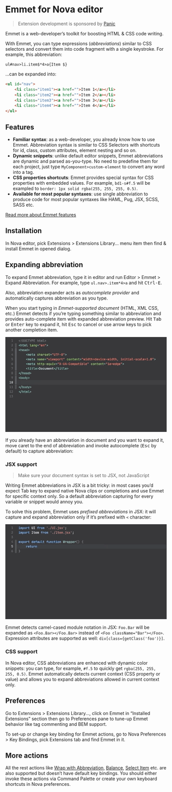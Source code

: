 # Emmet for Nova editor

> Extension development is sponsored by [Panic](https://panic.com)

Emmet is a web-developer’s toolkit for boosting HTML & CSS code writing.

With Emmet, you can type expressions (_abbreviations_) similar to CSS selectors and convert them into code fragment with a single keystroke. For example, this abbreviation:

```
ul#nav>li.item$*4>a{Item $}
```

...can be expanded into:

```html
<ul id="nav">
    <li class="item1"><a href="">Item 1</a></li>
    <li class="item2"><a href="">Item 2</a></li>
    <li class="item3"><a href="">Item 3</a></li>
    <li class="item4"><a href="">Item 4</a></li>
</ul>
```

## Features

* **Familiar syntax**: as a web-developer, you already know how to use Emmet. Abbreviation syntax is similar to CSS Selectors with shortcuts for id, class, custom attributes, element nesting and so on.
* **Dynamic snippets**: unlike default editor snippets, Emmet abbreviations are dynamic and parsed as-you-type. No need to predefine them for each project, just type `MyComponent>custom-element` to convert any word into a tag.
* **CSS properties shortcuts**: Emmet provides special syntax for CSS properties with embedded values. For example, `bd1-s#f.5` will be exampled to `border: 1px solid rgba(255, 255, 255, 0.5)`.
* **Available for most popular syntaxes**: use single abbreviation to produce code for most popular syntaxes like HAML, Pug, JSX, SCSS, SASS etc.

[Read more about Emmet features](https://docs.emmet.io)

## Installation

In Nova editor, pick Extensions > Extensions Library... menu item then find & install Emmet in opened dialog.

## Expanding abbreviation

To expand Emmet abbreviation, type it in editor and run Editor > Emmet > Expand Abbreviation. For example, type `ul.nav>.item*4>a` and hit <kbd>Ctrl-E</kbd>.

Also, abbreviation expander acts as *autocomplete provider* and automatically captures abbreviation as you type.

When you start typing in *Emmet-supported document* (HTML, XML CSS, etc.) Emmet detects if you’re typing something similar to abbreviation and provides auto-complete item with expanded abbreviation preview. Hit <kbd>Tab</kbd> or <kbd>Enter</kbd> key to expand it, hit <kbd>Esc</kbd> to cancel or use arrow keys to pick another completion item.

![Emmet abbreviation example](./images/emmet1.gif)

If you already have an abbreviation in document and you want to expand it, move caret to the end of abbreviation and invoke autocomplete (<kbd>Esc</kbd> by default) to capture abbreviation:

<!-- ![Emmet abbreviation example](./images/emmet2.gif) -->

### JSX support

> Make sure your document syntax is set to JSX, not JavaScript

Writing Emmet abbreviations in JSX is a bit tricky: in most cases you’d expect Tab key to expand native Nova clips or completions and use Emmet for specific context only. So a default abbreviation capturing for every variable or snippet would annoy you.

To solve this problem, Emmet uses *prefixed abbreviations* in JSX: it will capture and expand abbreviation only if it’s prefixed with `<` character:

![Emmet abbreviation example](./images/emmet3.gif)

Emmet detects camel-cased module notation in JSX: `Foo.Bar` will be expanded as `<Foo.Bar></Foo.Bar>` instead of `<Foo className="Bar"></Foo>`. Expression attributes are supported as well: `div[class={getClass('foo')}]`.

### CSS support

In Nova editor, CSS abbreviations are enhanced with dynamic color snippets: you can type, for example, `#f.5` to quickly get `rgba(255, 255, 255, 0.5)`. Emmet automatically detects current context (CSS property or value) and allows you to expand abbreviations allowed in current context only.

## Preferences

Go to Extensions > Extensions Library..., click on Emmet in “Installed Extensions” section then go to Preferences pane to tune-up Emmet behavior like tag commenting and BEM support.

To set-up or change key binding for Emmet actions, go to Nova Preferences > Key Bindings, pick Extensions tab and find Emmet in it.

## More actions

All the rest actions like [Wrap with Abbreviation](https://docs.emmet.io/actions/wrap-with-abbreviation/), [Balance](https://docs.emmet.io/actions/match-pair/), [Select Item](https://docs.emmet.io/actions/select-item/) etc. are also supported but doesn’t have default key bindings. You should either invoke these actions via Command Palette or create your own keyboard shortcuts in Nova preferences.
